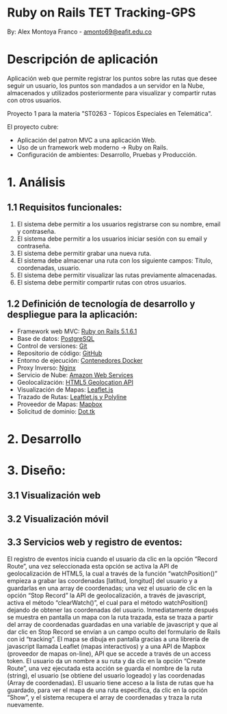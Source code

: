 # Ruby on Rails TET Tracking-GPS

By: Alex Montoya Franco - amonto69@eafit.edu.co

# Descripción de aplicación

Aplicación web que permite registrar los puntos sobre las rutas que desee seguir un usuario, los puntos son mandados a un 
servidor en la Nube, almacenados y utilizados posteriormente para visualizar y compartir rutas con otros usuarios.

Proyecto 1 para la materia "ST0263 - Tópicos Especiales en Telemática".

El proyecto cubre:

* Aplicación del patron MVC a una aplicación Web.
* Uso de un framework web moderno -> Ruby on Rails.
* Configuración de ambientes: Desarrollo, Pruebas y Producción.

# 1. Análisis

## 1.1 Requisitos funcionales:

1. El sistema debe permitir a los usuarios registrarse con su nombre, email y contraseña.
2. El sistema debe permitir a los usuarios iniciar sesión con su email y contraseña.
3. El sistema debe permitir grabar una nueva ruta.
4. El sistema debe almacenar una ruta con los siguiente campos: Titulo, coordenadas, usuario.
5. El sistema debe permitir visualizar las rutas previamente almacenadas.
6. El sistema debe permitir compartir rutas con otros usuarios.

## 1.2 Definición de tecnología de desarrollo y despliegue para la aplicación:

* Framework web MVC: [Ruby on Rails 5.1.6.1](https://rubyonrails.org/)
* Base de datos: [PostgreSQL](https://www.postgresql.org/)
* Control de versiones: [Git](https://git-scm.com/)
* Repositorio de código: [GitHub](https://github.com/montoruwalkr/proyecto1-tet)
* Entorno de ejecución: [Contenedores Docker](https://www.docker.com/)
* Proxy Inverso: [Nginx](https://www.nginx.com/)
* Servicio de Nube: [Amazon Web Services](https://aws.amazon.com/)
* Geolocalización: [HTML5 Geolocation API](https://www.w3schools.com/html/html5_geolocation.asp)
* Visualización de Mapas: [Leaflet.js](https://leafletjs.com/)
* Trazado de Rutas: [Leaftlet.js y Polyline](https://leafletjs.com/reference-1.4.0.html#polyline)
* Proveedor de Mapas: [Mapbox](https://www.mapbox.com/)
* Solicitud de dominio: [Dot.tk](http://www.dot.tk/en/index.html?lang=en)

# 2. Desarrollo


# 3. Diseño:

## 3.1 Visualización web

## 3.2 Visualización móvil

## 3.3 Servicios web y registro de eventos:

El registro de eventos inicia cuando el usuario da clic en la opción “Record Route”, una vez seleccionada esta opción se activa la API de geolocalización de HTML5, la cual a través de la función “watchPosition()” empieza a grabar las coordenadas [latitud, longitud] del usuario y a guardarlas en una array de coordenadas; una vez el usuario de clic en la opción “Stop Record” la API de geolocalización, a través de javascript, activa el método “clearWatch()”, el cual para el método watchPosition() dejando de obtener las coordenadas del usuario.
Inmediatamente después se muestra en pantalla un mapa con la ruta trazada, esta se traza a partir del array de coordenadas guardadas en una variable de javascript y que al dar clic en Stop Record se envían a un campo oculto del formulario de Rails con id “tracking”.
El mapa se dibuja en pantalla gracias a una librería de javascript llamada Leaflet (mapas interactivos) y a una API de Mapbox (proveedor de mapas on-line), API que se accede a través de un access token.
El usuario da un nombre a su ruta y da clic en la opción “Create Route”, una vez ejecutada esta acción se guarda el nombre de la ruta (string), el usuario (se obtiene del usuario logeado) y las coordenadas (Array de coordenadas).
El usuario tiene acceso a la lista de rutas que ha guardado, para ver el mapa de una ruta específica, da clic en la opción “Show”, y el sistema recupera el array de coordenadas y traza la ruta nuevamente.

